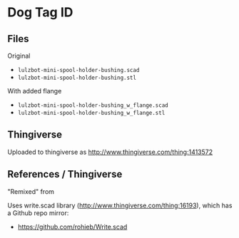 
# Dog Tag ID

## Files

Original
 - `lulzbot-mini-spool-holder-bushing.scad`
 - `lulzbot-mini-spool-holder-bushing.stl`
 
With added flange
 - `lulzbot-mini-spool-holder-bushing_w_flange.scad`
 - `lulzbot-mini-spool-holder-bushing_w_flange.stl`


## Thingiverse

Uploaded to thingiverse as http://www.thingiverse.com/thing:1413572


## References / Thingiverse


"Remixed" from 

Uses write.scad library (http://www.thingiverse.com/thing:16193), which has a Github repo mirror:
 - https://github.com/rohieb/Write.scad
